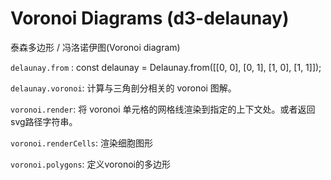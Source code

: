 # Voronoi Diagrams (d3-delaunay)

泰森多边形 / 冯洛诺伊图(Voronoi diagram)

`delaunay.from` :
const delaunay = Delaunay.from([[0, 0], [0, 1], [1, 0], [1, 1]]);

`delaunay.voronoi`: 计算与三角剖分相关的 voronoi 图解。

`voronoi.render`: 将 voronoi 单元格的网格线渲染到指定的上下文处。或者返回svg路径字符串。

`voronoi.renderCells`: 渲染细胞图形

`voronoi.polygons`: 定义voronoi的多边形